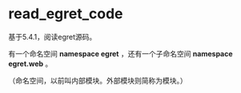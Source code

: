 # read_egret_code

基于5.4.1，阅读egret源码。

有一个命名空间 **namespace egret** ，还有一个子命名空间 **namespace egret.web** 。

（命名空间，以前叫内部模块。外部模块则简称为模块。）
